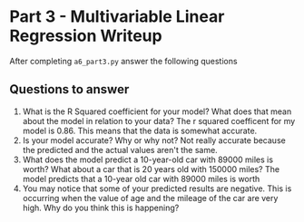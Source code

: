 # Part 3 - Multivariable Linear Regression Writeup

After completing `a6_part3.py` answer the following questions

## Questions to answer

1. What is the R Squared coefficient for your model? What does that mean about the model in relation to your data?
    The r squared coefficent for my model is 0.86. This means that the data is somewhat accurate.
2. Is your model accurate? Why or why not?
    Not really accurate because the predicted and the actual values aren't the same. 
3. What does the model predict a 10-year-old car with 89000 miles is worth? What about a car that is 20 years old with 150000 miles?
    The model predicts that a 10-year old car with 89000 miles is worth
4. You may notice that some of your predicted results are negative. This is occurring when the value of age and the mileage of the car are very high. Why do you think this is happening?
